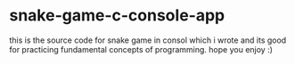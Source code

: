 # snake-game-c-console-app
this is the source code for snake game in consol which i wrote and its good for practicing fundamental concepts of programming.
hope you enjoy :)
